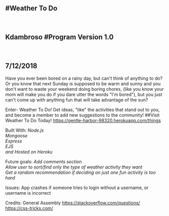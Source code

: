 #Weather To Do<pre>              </pre> Kdambroso
#Program Version 1.0<pre>         </pre>7/12/2018
--------------------------------------------------

Have you ever been bored on a rainy day, but can't think of anything to do?
Or you know that next Sunday is supposed to be warm and sunny and you don't want to waste your weekend doing boring chores, (like you know your mom will make you do if you dare utter the words "I'm bored"), but you just can't come up with anything fun that will take advantage of the sun?

Enter- Weather To Do! Get ideas, "like" the activities that stand out to you, and become a member to add new suggestions to the community!
##Visit Weather To Do Today! https://gentle-harbor-98320.herokuapp.com/things

Built With:
*Node.js  
Mongoose  
Express  
EJS  
and Hosted on Heroku*

Future goals:
*Add comments section  
Allow user to sort/find only the type of weather activity they want  
Get a random recommendation if deciding on just one fun activity is too hard*

Issues:
App crashes if someone tries to login without a username, or username is incorrect

Credits:
General Assembly https://stackoverflow.com/questions/  https://css-tricks.com/

